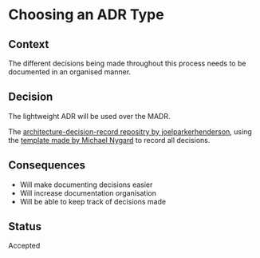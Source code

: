 # Choosing an ADR Type

## Context
The different decisions being made throughout this process needs to be documented in an organised manner.

## Decision
The lightweight ADR will be used over the MADR.

The [architecture-decision-record repositry by joelparkerhenderson](https://github.com/joelparkerhenderson/architecture-decision-record#file-name-conventions-for-adrs), using the [template made by Michael Nygard](https://github.com/joelparkerhenderson/architecture-decision-record#file-name-conventions-for-adrs) to record all decisions.

## Consequences
- Will make documenting decisions easier
- Will increase documentation organisation
- Will be able to keep track of decisions made

## Status
Accepted
